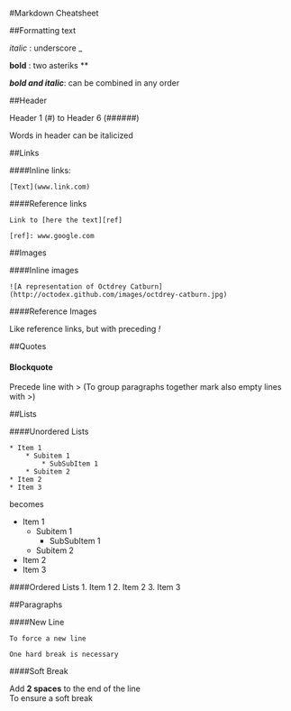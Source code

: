 #Markdown Cheatsheet

##Formatting text

_italic_ : underscore _ 

**bold** : two asteriks **

**_bold and italic_**: can be combined in any order

##Header

Header 1 (#) to Header 6 (######)

Words in header can be italicized 

##Links

####Inline links: 

	[Text](www.link.com)

####Reference links

	Link to [here the text][ref]

	[ref]: www.google.com

##Images

####Inline images

	![A representation of Octdrey Catburn](http://octodex.github.com/images/octdrey-catburn.jpg)

####Reference Images

Like reference links, but with preceding *!*

##Quotes

#### Blockquote

Precede line with > (To group paragraphs together mark also empty lines with >)

##Lists

####Unordered Lists

	* Item 1
	 	* Subitem 1
	  		* SubSubItem 1
	 	* Subitem 2
	* Item 2
	* Item 3

becomes

* Item 1
	* Subitem 1
  		* SubSubItem 1
 	* Subitem 2
* Item 2
* Item 3

####Ordered Lists
	1. Item 1
	2. Item 2
	3. Item 3

##Paragraphs

####New Line

	To force a new line

	One hard break is necessary

####Soft Break

Add **2 spaces** to the end of the line  
To ensure a soft break